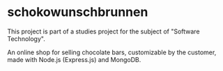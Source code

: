 # schokowunschbrunnen

This project is part of a studies project for the subject of "Software Technology".

An online shop for selling chocolate bars, customizable by the customer, made with Node.js (Express.js) and MongoDB.
